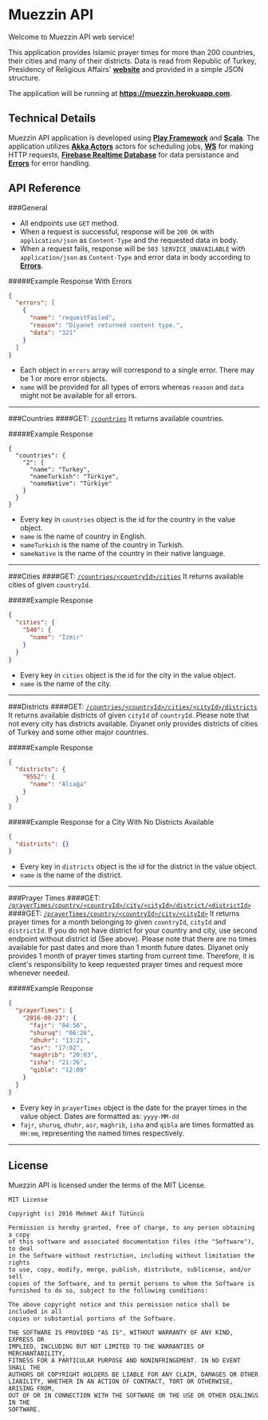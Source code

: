Muezzin API
=================================

Welcome to Muezzin API web service!

This application provides Islamic prayer times for more than 200 countries, their cities and many of their districts. Data is read from Republic of Turkey, Presidency of Religious Affairs' [**website**](http://www.diyanet.gov.tr) and provided in a simple JSON structure.

The application will be running at **https://muezzin.herokuapp.com**.

Technical Details
--------------
Muezzin API application is developed using [**Play Framework**](https://www.playframework.com/) and [**Scala**](http://www.scala-lang.org/). The application utilizes [**Akka Actors**](http://akka.io/) actors for scheduling jobs, [**WS**](https://www.playframework.com/documentation/latest/ScalaWS) for making HTTP requests, [**Firebase Realtime Database**](https://firebase.google.com/docs/database/) for data persistance and [**Errors**](https://github.com/mehmetakiftutuncu/Errors) for error handling.

API Reference
-------------
###General
* All endpoints use `GET` method.
* When a request is successful, response will be `200 OK` with `application/json` as `Content-Type` and the requested data in body.
* When a request fails, response will be `503 SERVICE_UNAVAILABLE` with `application/json` as `Content-Type` and error data in body according to [**Errors**](https://github.com/mehmetakiftutuncu/Errors). 

#####Example Response With Errors
```json
{
  "errors": [
    {
      "name": "requestFailed",
      "reason": "Diyanet returned content type.",
      "data": "321"
    }
  ]
}
```

* Each object in `errors` array will correspond to a single error. There may be 1 or more error objects.
* `name` will be provided for all types of errors whereas `reason` and `data` might not be available for all errors.

***

###Countries
####GET: [`/countries`](https://muezzin.herokuapp.com/countries)
It returns available countries.

#####Example Response
```
{
  "countries": {
    "2": {
      "name": "Turkey",
      "nameTurkish": "Türkiye",
      "nameNative": "Türkiye"
    }
  }
}
```

* Every key in `countries` object is the id for the country in the value object.
* `name` is the name of country in English.
* `nameTurkish` is the name of the country in Turkish.
* `nameNative` is the name of the country in their native language.

***

###Cities
####GET: [`/countries/<countryId>/cities`](https://muezzin.herokuapp.com/countries/2/cities)
It returns available cities of given `countryId`.

#####Example Response
```json
{
  "cities": {
    "540": {
      "name": "İzmir"
    }
  }
}
```

* Every key in `cities` object is the id for the city in the value object.
* `name` is the name of the city.

***

###Districts
####GET: [`/countries/<countryId>/cities/<cityId>/districts`](https://muezzin.herokuapp.com/countries/2/cities/540/districts)
It returns available districts of given `cityId` of `countryId`. Please note that not every city has districts available. Diyanet only provides districts of cities of Turkey and some other major countries.

#####Example Response
```json
{
  "districts": {
    "9552": {
      "name": "Aliağa"
    }
  }
}
```

#####Example Response for a City With No Districts Available
```json
{
  "districts": {}
}
```

* Every key in `districts` object is the id for the district in the value object.
* `name` is the name of the district.

***

###Prayer Times
####GET: [`/prayerTimes/country/<countryId>/city/<cityId>/district/<districtId>`](https://muezzin.herokuapp.com/prayerTimes/country/2/city/540/district/9560)
####GET: [`/prayerTimes/country/<countryId>/city/<cityId>`](https://muezzin.herokuapp.com/prayerTimes/country/118/city/16382)
It returns prayer times for a month belonging to given `countryId`, `cityId` and `districtId`. If you do not have district for your country and city, use second endpoint without district id (See above). Please note that there are no times available for past dates and more than 1 month future dates. Diyanet only provides 1 month of prayer times starting from current time. Therefore, it is client's responsibility to keep requested prayer times and request more whenever needed.

#####Example Response
```json
{
  "prayerTimes": {
    "2016-08-23": {
      "fajr": "04:56",
      "shuruq": "06:26",
      "dhuhr": "13:21",
      "asr": "17:02",
      "maghrib": "20:03",
      "isha": "21:26",
      "qibla": "12:00"
    }
  }
}
```

* Every key in ``prayerTimes`` object is the date for the prayer times in the value object. Dates are formatted as: `yyyy-MM-dd`
* `fajr`, `shuruq`, `dhuhr`, `asr`, `maghrib`, `isha` and `qibla` are times formatted as `HH:mm`, representing the named times respectively.

***

License
--------------
Muezzin API is licensed under the terms of the MIT License.

```
MIT License

Copyright (c) 2016 Mehmet Akif Tütüncü

Permission is hereby granted, free of charge, to any person obtaining a copy
of this software and associated documentation files (the "Software"), to deal
in the Software without restriction, including without limitation the rights
to use, copy, modify, merge, publish, distribute, sublicense, and/or sell
copies of the Software, and to permit persons to whom the Software is
furnished to do so, subject to the following conditions:

The above copyright notice and this permission notice shall be included in all
copies or substantial portions of the Software.

THE SOFTWARE IS PROVIDED "AS IS", WITHOUT WARRANTY OF ANY KIND, EXPRESS OR
IMPLIED, INCLUDING BUT NOT LIMITED TO THE WARRANTIES OF MERCHANTABILITY,
FITNESS FOR A PARTICULAR PURPOSE AND NONINFRINGEMENT. IN NO EVENT SHALL THE
AUTHORS OR COPYRIGHT HOLDERS BE LIABLE FOR ANY CLAIM, DAMAGES OR OTHER
LIABILITY, WHETHER IN AN ACTION OF CONTRACT, TORT OR OTHERWISE, ARISING FROM,
OUT OF OR IN CONNECTION WITH THE SOFTWARE OR THE USE OR OTHER DEALINGS IN THE
SOFTWARE.
```
